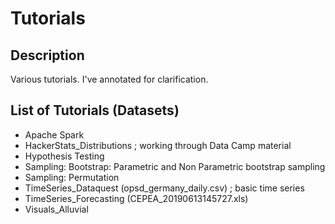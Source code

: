 # Tutorials

## Description

Various tutorials. I've annotated for clarification.


## List of Tutorials (Datasets)
* Apache Spark
* HackerStats_Distributions ; working through Data Camp material
* Hypothesis Testing
* Sampling: Bootstrap: Parametric and Non Parametric bootstrap sampling
* Sampling: Permutation
* TimeSeries_Dataquest (opsd_germany_daily.csv) ; basic time series
* TimeSeries_Forecasting (CEPEA_20190613145727.xls)
* Visuals_Alluvial
